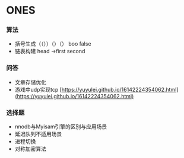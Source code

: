 # ONES

### 算法

* 括号生成（（））（）（） boo false
* 链表构建 head ->first second

### 问答

* 文章存储优化
* 游戏中udp实现tcp [https://yuyulei.github.io/16142224354062.html](https://yuyulei.github.io/16142224354062.html)

### 选择题

* nnodb与Myisam引擎的区别与应用场景
* 延迟队列不适用场景
* 进程切换
* 对称加密算法

